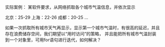 实际案例： 某软件要求，从网络抓取各个城市气温信息，并依次显示

北京：25-29
上海：22-26
成都：20-25
...

如果一次抓取所有城市天气再显示，显示第一个城市气温时，有很高的延迟，并且存在浪费储存空间，我们期望以“用时访问”的策略，
并且能把所有城市气温封装到一个对象里，可用for语句进行迭代，如何解决？

